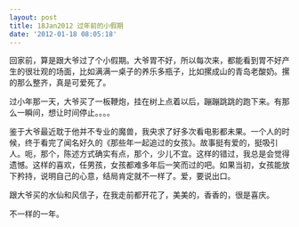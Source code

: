 ```yaml
---
layout: post
title: 18Jan2012 过年前的小假期
date: '2012-01-18 08:05:18'
---
```



 回家前，算是跟大爷过了个小假期。大爷胃不好，所以每次来，都能看到胃不好产生的很壮观的场面，比如满满一桌子的养乐多瓶子，比如摞成山的青岛老酸奶。摞的那么整齐，真是可爱死了。

 过小年那一天，大爷买了一板鞭炮，挂在树上点着以后，蹦蹦跳跳的跑下来。有那么一瞬间，想让时间停止。。。。

 鉴于大爷最近耽于他并不专业的魔兽，我央求了好多次看电影都未果。一个人的时候，终于看完了闻名好久的《那些年一起追过的女孩》。故事挺有爱的，挺吸引人。呃，那个，陈述方式确实有点，那个，少儿不宜。这样的错过，我总是会觉得遗憾。这样的喜欢，任男孩，女孩都难多年后一笑而过的吧。如果当初，女孩能放下矜持，说明自己的心意，结局肯定就不一样了。爱，要说出口。

 跟大爷买的水仙和风信子，在我走前都开花了，美美的，香香的，很是喜庆。

 不一样的一年。


